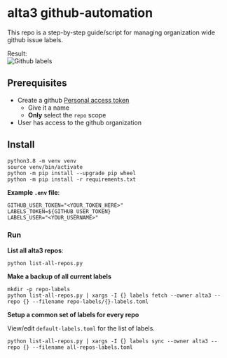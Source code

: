  
# alta3 github-automation

This repo is a step-by-step guide/script for managing organization wide github issue labels.

Result:  
![Github labels](https://static.alta3.com/blog/github-labels.png)

## Prerequisites

- Create a github [Personal access token](https://github.com/settings/tokens)
  - Give it a name
  - **Only** select the `repo` scope
- User has access to the github organization 

## Install

```
python3.8 -m venv venv
source venv/bin/activate
python -m pip install --upgrade pip wheel
python -m pip install -r requirements.txt
```

**Example `.env` file**:

```
GITHUB_USER_TOKEN="<YOUR_TOKEN_HERE>"
LABELS_TOKEN=${GITHUB_USER_TOKEN}
LABELS_USER="<YOUR_USERNAME>"

```

### Run

**List all alta3 repos**:

```
python list-all-repos.py
```

**Make a backup of all current labels**

```
mkdir -p repo-labels
python list-all-repos.py | xargs -I {} labels fetch --owner alta3 --repo {} --filename repo-labels/{}-labels.toml
```

**Setup a common set of labels for every repo**

View/edit `default-labels.toml` for the list of labels.

```
python list-all-repos.py | xargs -I {} labels sync --owner alta3 --repo {} --filename all-repos-labels.toml
```
